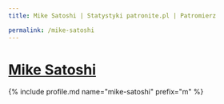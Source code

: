```yaml
---
title: Mike Satoshi | Statystyki patronite.pl | Patromierz

permalink: /mike-satoshi
---
```


# [Mike Satoshi](https://patronite.pl/mike-satoshi)

{% include profile.md name="mike-satoshi" prefix="m" %}
